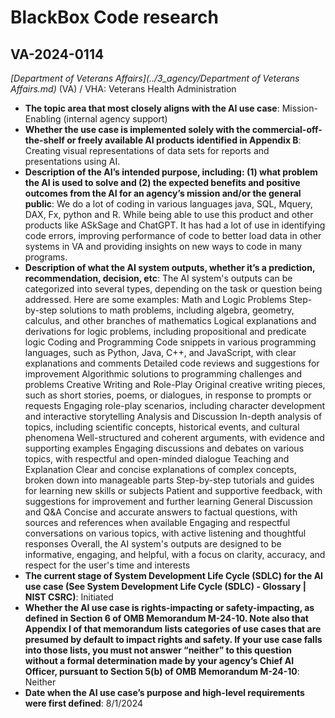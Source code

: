 # BlackBox Code research
## VA-2024-0114
_[Department of Veterans Affairs](../3_agency/Department of Veterans Affairs.md)_ (VA) / VHA: Veterans Health Administration


+ **The topic area that most closely aligns with the AI use case**: Mission-Enabling (internal agency support)
+ **Whether the use case is implemented solely with the commercial-off-the-shelf or freely available AI products identified in Appendix B**: Creating visual representations of data sets for reports and presentations using AI.
+ **Description of the AI’s intended purpose, including: (1) what problem the AI is used to solve and (2) the expected benefits and positive outcomes from the AI for an agency’s mission and/or the general public**: We do a lot of coding in various languages java, SQL, Mquery, DAX, Fx, python and R.  While being able to use this product and other products like ASkSage and ChatGPT.  It has had a lot of use in identifying code errors, improving performance of code to better load data in other systems in VA and providing insights on new ways to code in many programs.
+ **Description of what the AI system outputs, whether it’s a prediction, recommendation, decision, etc**: The AI system's outputs can be categorized into several types, depending on the task or question being addressed. Here are some examples:  Math and Logic Problems  Step-by-step solutions to math problems, including algebra, geometry, calculus, and other branches of mathematics Logical explanations and derivations for logic problems, including propositional and predicate logic Coding and Programming  Code snippets in various programming languages, such as Python, Java, C++, and JavaScript, with clear explanations and comments Detailed code reviews and suggestions for improvement Algorithmic solutions to programming challenges and problems Creative Writing and Role-Play  Original creative writing pieces, such as short stories, poems, or dialogues, in response to prompts or requests Engaging role-play scenarios, including character development and interactive storytelling Analysis and Discussion  In-depth analysis of topics, including scientific concepts, historical events, and cultural phenomena Well-structured and coherent arguments, with evidence and supporting examples Engaging discussions and debates on various topics, with respectful and open-minded dialogue Teaching and Explanation  Clear and concise explanations of complex concepts, broken down into manageable parts Step-by-step tutorials and guides for learning new skills or subjects Patient and supportive feedback, with suggestions for improvement and further learning General Discussion and Q&A  Concise and accurate answers to factual questions, with sources and references when available Engaging and respectful conversations on various topics, with active listening and thoughtful responses Overall, the AI system's outputs are designed to be informative, engaging, and helpful, with a focus on clarity, accuracy, and respect for the user's time and interests
+ **The current stage of System Development Life Cycle (SDLC) for the AI use case (See System Development Life Cycle (SDLC) - Glossary | NIST CSRC)**: Initiated
+ **Whether the AI use case is rights-impacting or safety-impacting, as defined in Section 6 of OMB Memorandum M-24-10. Note also that Appendix I of that memorandum lists categories of use cases that are presumed by default to impact rights and safety. If your use case falls into those lists, you must not answer “neither” to this question without a formal determination made by your agency’s Chief AI Officer, pursuant to Section 5(b) of OMB Memorandum M-24-10**: Neither
+ **Date when the AI use case’s purpose and high-level requirements were first defined**: 8/1/2024